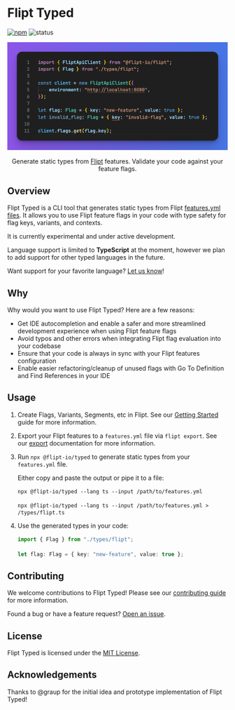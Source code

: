 # Flipt Typed

[![npm](https://img.shields.io/npm/v/@flipt-io/typed?label=%40flipt-io%2Ftyped)](https://www.npmjs.com/package/@flipt-io/typed)
![status](https://img.shields.io/badge/status-experimental-purple)

<p align="center">
    <img src=".github/images/typed.png" alt="Flipt Typed" width=600 />
</p>

<p align="center">
    Generate static types from <a href="https://flipt.io">Flipt</a> features. Validate your code against your feature flags.
</p>

## Overview

Flipt Typed is a CLI tool that generates static types from Flipt [features.yml files](https://www.flipt.io/docs/configuration/storage#flag-state-configuration). It allows you to use Flipt feature flags in your code with type safety for flag keys, variants, and contexts.

It is currently experimental and under active development.

Language support is limited to **TypeScript** at the moment, however we plan to add support for other typed languages in the future.

Want support for your favorite language? [Let us know](https://github.com/flipt-io/typed/issues/new)!

## Why

Why would you want to use Flipt Typed? Here are a few reasons:

- Get IDE autocompletion and enable a safer and more streamlined development experience when using Flipt feature flags
- Avoid typos and other errors when integrating Flipt flag evaluation into your codebase
- Ensure that your code is always in sync with your Flipt features configuration
- Enable easier refactoring/cleanup of unused flags with Go To Definition and Find References in your IDE

## Usage

1. Create Flags, Variants, Segments, etc in Flipt. See our [Getting Started](https://www.flipt.io/docs/introduction/getting-started) guide for more information.
1. Export your Flipt features to a `features.yml` file via `flipt export`. See our [export](https://www.flipt.io/docs/operations/import-export#export) documentation for more information.
1. Run `npx @flipt-io/typed` to generate static types from your `features.yml` file.

   Either copy and paste the output or pipe it to a file:

    ```console
    npx @flipt-io/typed --lang ts --input /path/to/features.yml

    npx @flipt-io/typed --lang ts --input /path/to/features.yml > /types/flipt.ts
    ```

1. Use the generated types in your code:

    ```typescript
    import { Flag } from "./types/flipt";

    let flag: Flag = { key: "new-feature", value: true };
    ```

## Contributing

We welcome contributions to Flipt Typed! Please see our [contributing guide](CONTRIBUTING.md) for more information.

Found a bug or have a feature request? [Open an issue](https://github.com/flipt-io/typed/issues/new).

## License

Flipt Typed is licensed under the [MIT License](LICENSE).

## Acknowledgements

Thanks to @graup for the initial idea and prototype implementation of Flipt Typed!
